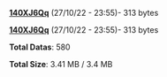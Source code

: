 [**140XJ6Qq**](/data/140XJ6Qq.txt) (27/10/22 - 23:55)- 313 bytes

[**140XJ6Qq**](/data/140XJ6Qq.txt) (27/10/22 - 23:55)- 313 bytes

**Total Datas**: 580

**Total Size**: 3.41 MB / 3.4 MB